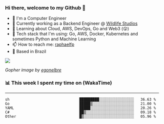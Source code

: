 ### Hi there, welcome to my Github 👋

- 📖 I'm a Computer Engineer
- 🔭 Currently working as a Backend Engineer @ [Wildlife Studios](https://wildlifestudios.com/)
- 🌱 Learning about Cloud, AWS, DevOps, Go and Web3 (😲)
- 🚀 Tech stack that I'm using: Go, AWS, Docker, Kubernetes and sometimes Python and Machine Learning
- 📫 How to reach me: [raphaelfp](https://linkedin.com/in/raphaelfp)
- 🏡 Based in Brazil

![](https://github.com/raphaelfp/gophers/blob/master/.thumb/animation/morning-coffee-3x.gif)

*Gopher image by [egonelbre](https://github.com/egonelbre/)*

### 📊 This week I spent my time on (WakaTime)

---

<!--START_SECTION:waka-->

```text
sh                                █████████░░░░░░░░░░░░░░░░   36.63 %
Go                                █████▒░░░░░░░░░░░░░░░░░░░   21.00 %
YAML                              █████░░░░░░░░░░░░░░░░░░░░   20.26 %
C#                                ██▒░░░░░░░░░░░░░░░░░░░░░░   09.18 %
Other                             █▒░░░░░░░░░░░░░░░░░░░░░░░   05.96 %
```

<!--END_SECTION:waka-->
